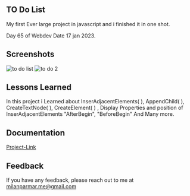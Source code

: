 


## TO Do List

 My first Ever large project in javascript and i finished it in one shot.
  
  Day 65 of Webdev Date 17 jan 2023.



## Screenshots



![to do list](https://user-images.githubusercontent.com/114464208/216927680-ebb5ca9b-ccef-4e0d-868d-1e2040867965.png)
![to do 2](https://user-images.githubusercontent.com/114464208/216927727-b3f1defe-d28a-4a88-a330-d50aef875f4b.png)

## Lessons Learned

 In this project i Learned about InserAdjacentElements( ), AppendChild( ), CreateTextNode( ), CreateElement( ) , Display Properties  and position of InserAdjacentElements "AfterBegin", "BeforeBegin" And Many more.

 

 


## Documentation

[Project-Link](https://to-do-list-000.netlify.app)


## Feedback

If you have any feedback, please reach out to me at milanparmar.me@gmail.com

